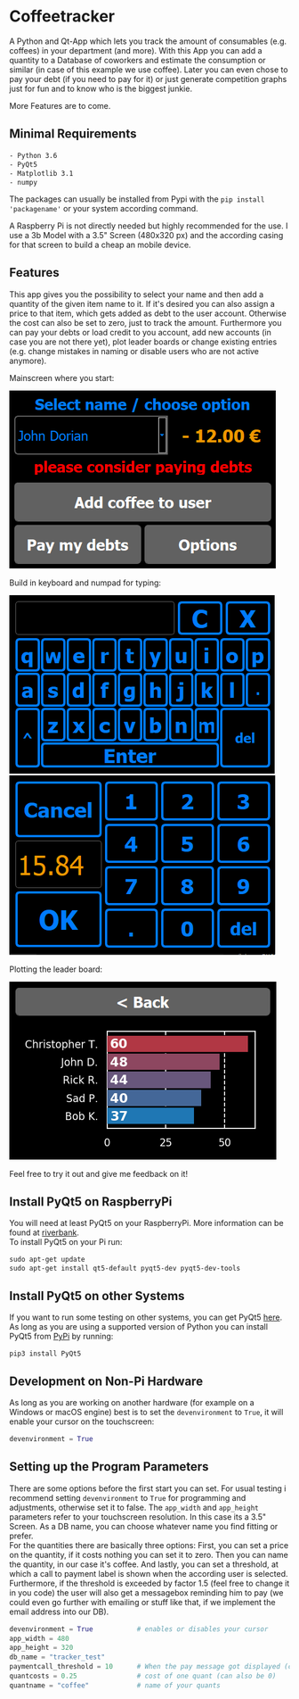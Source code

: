 # Coffeetracker
A Python and Qt-App which lets you track the amount of consumables (e.g. coffees) in your department (and more).
With this App you can add a quantity to a Database of coworkers and estimate the consumption or similar (in case of this example we use coffee).
Later you can even chose to pay your debt (if you need to pay for it) or just generate competition graphs just for fun and to know who is the biggest junkie.

More Features are to come.

## Minimal Requirements

```
- Python 3.6
- PyQt5
- Matplotlib 3.1
- numpy
```
The packages can usually be installed from Pypi with the `pip install 'packagename'` or your system according command.

A Raspberry Pi is not directly needed but highly recommended for the use. I use a 3b Model with a 3.5" Screen (480x320 px) and the according casing for that screen to build a cheap an mobile device.

## Features

This app gives you the possibility to select your name and then add a quantity of the given item name to it. If it's desired you can also assign a price to that item, which gets added as debt to the user account. Otherwise the cost can also be set to zero, just to track the amount. Furthermore you can pay your debts or load credit to you account, add new accounts (in case you are not there yet), plot leader boards or change existing entries (e.g. change mistakes in naming or disable users who are not active anymore).

Mainscreen where you start:

![alt text](https://github.com/AndreWohnsland/Coffeetracker/blob/master/pictures/mainscreen.PNG "mainscreen")

Build in keyboard and numpad for typing:

![alt text](https://github.com/AndreWohnsland/Coffeetracker/blob/master/pictures/keyboard.PNG "keyboard")
![alt text](https://github.com/AndreWohnsland/Coffeetracker/blob/master/pictures/numpad.PNG "numpad")

Plotting the leader board:

![alt text](https://github.com/AndreWohnsland/Coffeetracker/blob/master/pictures/leaderboard.PNG "leaderboard")

Feel free to try it out and give me feedback on it!

## Install PyQt5 on RaspberryPi

You will need at least PyQt5 on your RaspberryPi. More information can be found at [riverbank](https://riverbankcomputing.com/software/pyqt/intro).\
To install PyQt5 on your Pi run:
```
sudo apt-get update
sudo apt-get install qt5-default pyqt5-dev pyqt5-dev-tools
```

## Install PyQt5 on other Systems

If you want to run some testing on other systems, you can get PyQt5 [here](https://www.riverbankcomputing.com/software/pyqt/download5).\
As long as you are using a supported version of Python you can install PyQt5 from [PyPi](https://pypi.org/project/PyQt5/) by running:
```
pip3 install PyQt5
```

## Development on Non-Pi Hardware

As long as you are working on another hardware (for example on a Windows or macOS engine) best is to set the `devenvironment` to `True`, it will enable your cursor on the touchscreen:
```python
devenvironment = True
```

## Setting up the Program Parameters
There are some options before the first start you can set. For usual testing i recommend setting `devenvironment` to `True` for programming and adjustments, otherwise set it to false. The `app_width` and `app_height` parameters refer to your touchscreen resolution. In this case its a 3.5" Screen. As a DB name, you can choose whatever name you find fitting or prefer.\
For the quantities there are basically three options: First, you can set a price on the quantity, if it costs nothing you can set it to zero. Then you can name the quantity, in our case it's coffee. And lastly, you can set a threshold, at which a call to payment label is shown when the according user is selected. Furthermore, if the threshold is exceeded by factor 1.5 (feel free to change it in you code) the user will also get a messagebox reminding him to pay (we could even go further with emailing or stuff like that, if we implement the email address into our DB).
```python
devenvironment = True           # enables or disables your cursor
app_width = 480
app_height = 320
db_name = "tracker_test"    
paymentcall_threshold = 10      # When the pay message got displayed (critical is 1.5 that value)
quantcosts = 0.25               # cost of one quant (can also be 0)
quantname = "coffee"            # name of your quants 
```